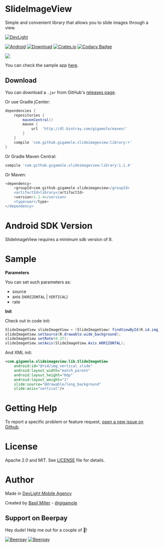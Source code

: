 SlideImageView
==============

Simple and convenient library that allows you to slide images through a view.

[![DevLight](https://lh4.googleusercontent.com/-9btnRFp_eVo/V5cfwZsBpMI/AAAAAAAAC4E/s4NGoezKhpAVdVofAoez1QWpzK5Na8_cQCL0B/w147-h20-no/devlight-badge.png)](http://devlight.com.ua)

[![Android](https://img.shields.io/badge/platform-android-brightgreen.svg?style=flat&label=Platform)](https://github.com/DevLight-Mobile-Agency)
[![Download](https://api.bintray.com/packages/gigamole/maven/slideimageview/images/download.svg)](https://bintray.com/gigamole/maven/slideimageview/_latestVersion)
[![Crates.io](https://img.shields.io/crates/l/rustc-serialize.svg?maxAge=2592000&label=License)](https://github.com/DevLight-Mobile-Agency/SlideImageView/blob/master/LICENSE.txt)
[![Codacy Badge](https://api.codacy.com/project/badge/Grade/0b467adb674e42a088ef2802901979be)](https://www.codacy.com/app/gigamole53/SlideImageView?utm_source=github.com&amp;utm_medium=referral&amp;utm_content=DevLight-Mobile-Agency/SlideImageView&amp;utm_campaign=Badge_Grade)

![](https://lh5.googleusercontent.com/-2BiBFz-OW_s/VU_EPv33XMI/AAAAAAAAAcc/nGie_kBoZQ8/w244-h368-no/siv.gif)

You can check the sample app [here](https://github.com/DevLight-Mobile-Agency/SlideImageView/tree/master/app).

Download
------------

You can download a `.jar` from GitHub's [releases page](https://github.com/DevLight-Mobile-Agency/SlideImageView/releases).

Or use Gradle jCenter:
```groovy
dependencies {
    repositories {
        mavenCentral()
        maven {
            url  'http://dl.bintray.com/gigamole/maven/'
        }
    }
    compile 'com.github.gigamole.slideimageview:library:+'
}
```

Or Gradle Maven Central:

```groovy
compile 'com.github.gigamole.slideimageview:library:1.1.4'
```

Or Maven:

```groovy
<dependency>
    <groupId>com.github.gigamole.slideimageview</groupId>
    <artifactId>library</artifactId>
    <version>1.1.4</version>
    <type>aar</type>
</dependency>
```

Android SDK Version
=========
SlideImageView requires a minimum sdk version of 8.

Sample
========

<b>Parameters</b>

You can set such parameters as:

 - source
 - axis (`HORIZONTAL` | `VERTICAL`)
 - rate

<b>Init</b>

Check out in code init:

```java
SlideImageView slideImageView = (SlideImageView) findViewById(R.id.img_horizontal_slide);
slideImageView.setSource(R.drawable.wide_background);
slideImageView.setRate(0.3f);
slideImageView.setAxis(SlideImageView.Axis.HORIZONTAL);
```

And XML init:

```xml
<com.gigamole.slideimageview.lib.SlideImageView
    android:id="@+id/img_vertical_slide"
    android:layout_width="match_parent"
    android:layout_height="0dp"
    android:layout_weight="1"
    slide:source="@drawable/long_background"
    slide:axis="vertical"/>
```

Getting Help
======

To report a specific problem or feature request, [open a new issue on Github](https://github.com/DevLight-Mobile-Agency/SlideImageView/issues/new).

License
======
Apache 2.0 and MIT. See [LICENSE](https://github.com/DevLight-Mobile-Agency/SlideImageView/blob/master/LICENSE.txt) file for details.

Author
=======

Made in [DevLight Mobile Agency](https://github.com/DevLight-Mobile-Agency)

Created by [Basil Miller](https://github.com/GIGAMOLE) - [@gigamole](mailto:gigamole53@gmail.com)
## Support on Beerpay
Hey dude! Help me out for a couple of :beers:!

[![Beerpay](https://beerpay.io/DevLight-Mobile-Agency/SlideImageView/badge.svg?style=beer-square)](https://beerpay.io/DevLight-Mobile-Agency/SlideImageView)  [![Beerpay](https://beerpay.io/DevLight-Mobile-Agency/SlideImageView/make-wish.svg?style=flat-square)](https://beerpay.io/DevLight-Mobile-Agency/SlideImageView?focus=wish)